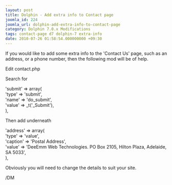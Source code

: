 ```yaml
---
layout: post
title: Dolphin - Add extra info to Contact page
joomla_id: 224
joomla_url: dolphin-add-extra-info-to-contact-page
category: Dolphin 7.0.x Modifications
tags: contact-page d7 dolphin-7 extra-info
date: 2010-07-26 01:58:54.000000000 +09:30
---
```

<p>If you would like to add some extra info to the 'Contact Us' page, such as an address, or a phone number, then the following mod will be of help.</p>
<p>Edit contact.php</p>
<p>Search for</p>
<p class="code">'submit' =&gt; array(<br>'type' =&gt; 'submit',<br>'name' =&gt; 'do_submit',<br>'value' =&gt; _t('_Submit'),<br>),</p>
<p>Then add underneath</p>
<p class="code">'address' =&gt; array(<br>'type' =&gt; 'value',<br>'caption' =&gt; 'Postal Address',<br>'value' =&gt; 'DeeEmm Web Technologies. PO Box 2105, Hilton Plaza, Adelaide, SA 5033',<br>),</p>
<p>Obviously you will need to change the details to suit your site.</p>
<p>/DM</p>
